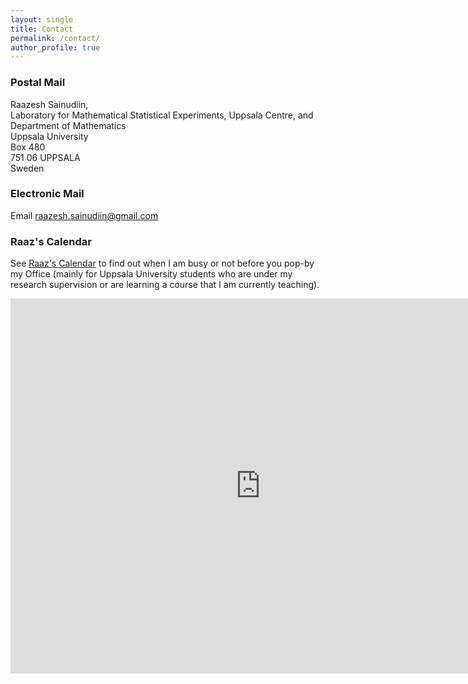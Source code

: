 ```yaml
---
layout: single
title: Contact
permalink: /contact/
author_profile: true
---
```


### Postal Mail

Raazesh Sainudiin,<br>
Laboratory for Mathematical Statistical Experiments, Uppsala Centre, and<br>
Department of Mathematics<br>
Uppsala University<br>
Box 480<br>
751 06 UPPSALA<br>
Sweden


### Electronic Mail

Email <a href="mailto:raazesh.sainudiin@gmail.com">raazesh.sainudiin@gmail.com</a>


### Raaz's Calendar

See <a href="https://calendar.google.com/calendar/embed?src=raazesh.sainudiin%40gmail.com&ctz=Europe%2FStockholm">Raaz's Calendar</a> to find out when I am busy or not before you pop-by my Office (mainly for Uppsala University students who are under my research supervision or are learning a course that I am currently teaching).

<iframe src="https://calendar.google.com/calendar/embed?height=600&amp;wkst=1&amp;hl=en_GB&amp;bgcolor=%23FFFFFF&amp;src=raazesh.sainudiin%40gmail.com&amp;color=%232952A3&amp;ctz=Europe%2FStockholm" style="border-width:0" width="800" height="600" frameborder="0" scrolling="no"></iframe>

 
